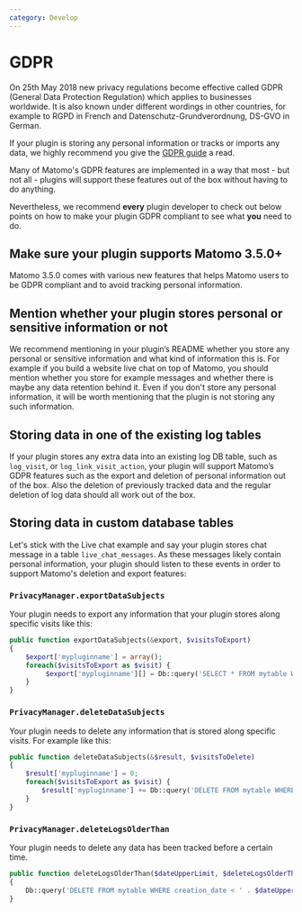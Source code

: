 ```yaml
---
category: Develop
---
```

# GDPR

On 25th May 2018 new privacy regulations become effective called GDPR (General Data Protection Regulation) which applies to businesses worldwide. It is also known under different wordings in other countries, for example to RGPD in French and Datenschutz-Grundverordnung, DS-GVO in German.

If your plugin is storing any personal information or tracks or imports any data, we highly recommend you give the [GDPR guide](https://matomo.org/docs/gdpr/) a read.

Many of Matomo's GDPR features are implemented in a way that most - but not all - plugins will support these features out of the box without having to do anything. 

Nevertheless, we recommend **every** plugin developer to check out below points on how to make your plugin GDPR compliant to see what **you** need to do.

## Make sure your plugin supports Matomo 3.5.0+
Matomo 3.5.0 comes with various new features that helps Matomo users to be GDPR compliant and to avoid tracking personal information.

## Mention whether your plugin stores personal or sensitive information or not
We recommend mentioning in your plugin’s README whether you store any personal or sensitive information and what kind of information this is. For example if you build a website live chat on top of Matomo, you should mention whether you store for example messages and whether there is maybe any data retention behind it. Even if you don't store any personal information,
it will be worth mentioning that the plugin is not storing any such information.

## Storing data in one of the existing log tables
If your plugin stores any extra data into an existing log DB table, such as `log_visit`, or `log_link_visit_action`, your plugin will support Matomo’s GDPR features such as the export and deletion of personal information out of the box. Also 
the deletion of previously tracked data and the regular deletion of log data should all work out of the box.

## Storing data in custom database tables
Let's stick with the Live chat example and say your plugin stores chat message in a table `live_chat_messages`. As these
messages likely contain personal information, your plugin should listen to these events in order to support Matomo's deletion
and export features:

### `PrivacyManager.exportDataSubjects` 

Your plugin needs to export any information that your plugin stores along specific visits like this:

```php
public function exportDataSubjects(&export, $visitsToExport)
{
    $export['mypluginname'] = array();
    foreach($visitsToExport as $visit) {
         $export['mypluginname'][] = Db::query('SELECT * FROM mytable WHERE idsite = ? and idvisit = ?', array($visit['idsite'], $visit['idvisit']));
    }
}
```

### `PrivacyManager.deleteDataSubjects`
 
Your plugin needs to delete any information that is stored along specific visits. For example like this:

```php
public function deleteDataSubjects(&$result, $visitsToDelete)
{
    $result['mypluginname'] = 0;
    foreach($visitsToExport as $visit) {
        $result['mypluginname'] += Db::query('DELETE FROM mytable WHERE idsite = ? and idvisit = ?', array($visit['idsite'], $visit['idvisit']))->rowCount();
    }
}

```


### `PrivacyManager.deleteLogsOlderThan`
 
Your plugin needs to delete any data has been tracked before a certain time.

```php
public function deleteLogsOlderThan($dateUpperLimit, $deleteLogsOlderThan)
{
    Db::query('DELETE FROM mytable WHERE creation_date < ' . $dateUpperLimit->getDateTime());
}
```


